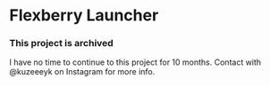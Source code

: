 # Flexberry Launcher
### This project is archived
I have no time to continue to this project for 10 months.
Contact with @kuzeeeyk on Instagram for more info.
